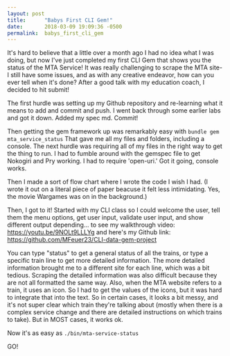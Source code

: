 ```yaml
---
layout: post
title:      "Babys First CLI Gem!"
date:       2018-03-09 19:09:36 -0500
permalink:  babys_first_cli_gem
---
```



It's hard to believe that a little over a month ago I had no idea what I was doing, but now I've just completed my first CLI Gem that shows you the status of the MTA Service! It was really challenging to scrape the MTA site- I still have some issues, and as with any creative endeavor, how can you ever tell when it's done? After a good talk with my education coach, I decided to hit submit!

The first hurdle was setting up my Github repository and re-learning what it means to add and commit and push. I went back through some earlier labs and got it down. Added my spec md. Commit!

Then getting the gem framework up was remarkably easy with `bundle gem mta_service_status`
That gave me all my files and folders, including a console. The next hurdle was requiring all of my files in the right way to get the thing to run. I had to fumble around with the gemspec file to get Nokogiri and Pry working. I had to require 'open-uri.' Got it going, console works.

Then I made a sort of flow chart where I wrote the code I wish I had. (I wrote it out on a literal piece of paper beacuse it felt less intimidating. Yes, the movie Wargames was on in the background.)

Then, I got to it! Started with my CLI class so I could welcome the user, tell them the menu options, get user input, validate user input, and show different output depending... to see my walkthrough video: https://youtu.be/9NOLt9LLLYg
and here's my Github link: https://github.com/MFeuer23/CLI-data-gem-project

You can type "status" to get a general status of all the trains, or type a specific train line to get more detailed information. The more detailed information brought me to a different site for each line, which was a bit tedious. Scraping the detailed information was also difficult because they are not all formatted the same way. Also, when the MTA website refers to a train, it uses an icon. So I had to get the values of the icons, but it was hard to integrate that into the text. So in certain cases, it looks a bit messy, and it's not super clear which train they're talking about (mostly when there is a complex service change and there are detailed instructions on which trains to take). But in MOST cases, it works ok.

Now it's as easy as `./bin/mta-service-status`

GO!


